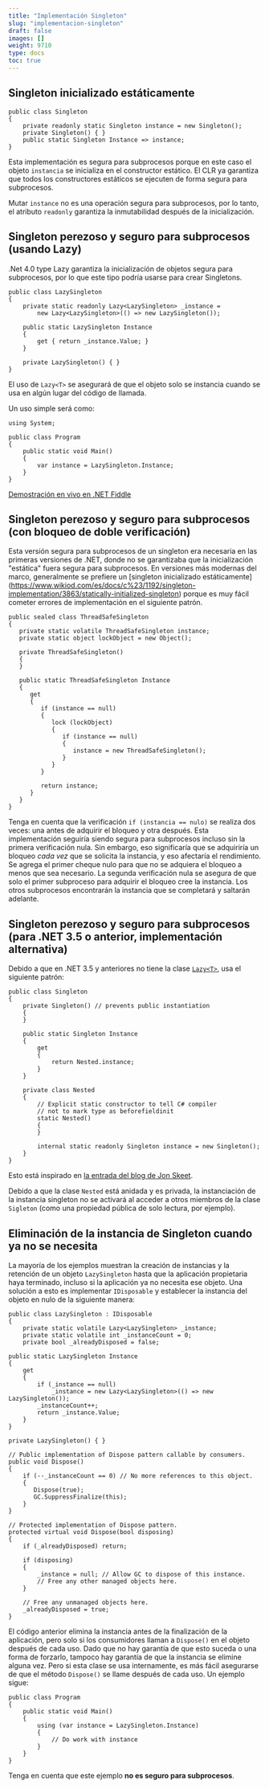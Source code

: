 ```yaml
---
title: "Implementación Singleton"
slug: "implementacion-singleton"
draft: false
images: []
weight: 9710
type: docs
toc: true
---
```


## Singleton inicializado estáticamente
    public class Singleton
    {
        private readonly static Singleton instance = new Singleton();
        private Singleton() { }
        public static Singleton Instance => instance;
    }

Esta implementación es segura para subprocesos porque en este caso el objeto `instancia` se inicializa en el constructor estático. El CLR ya garantiza que todos los constructores estáticos se ejecuten de forma segura para subprocesos.

Mutar `instance` no es una operación segura para subprocesos, por lo tanto, el atributo `readonly` garantiza la inmutabilidad después de la inicialización.

## Singleton perezoso y seguro para subprocesos (usando Lazy<T>)
.Net 4.0 type Lazy<T> garantiza la inicialización de objetos segura para subprocesos, por lo que este tipo podría usarse para crear Singletons.


    public class LazySingleton
    {
        private static readonly Lazy<LazySingleton> _instance =
            new Lazy<LazySingleton>(() => new LazySingleton());
     
        public static LazySingleton Instance
        {
            get { return _instance.Value; }
        }

        private LazySingleton() { }
    }

El uso de `Lazy<T>` se asegurará de que el objeto solo se instancia cuando se usa en algún lugar del código de llamada.

Un uso simple será como:

    using System;
                        
    public class Program
    {
        public static void Main()
        {
            var instance = LazySingleton.Instance;
        }
    }

[Demostración en vivo en .NET Fiddle][1]

[1]: https://dotnetfiddle.net/oHVpK3

## Singleton perezoso y seguro para subprocesos (con bloqueo de doble verificación)
Esta versión segura para subprocesos de un singleton era necesaria en las primeras versiones de .NET, donde no se garantizaba que la inicialización "estática" fuera segura para subprocesos. En versiones más modernas del marco, generalmente se prefiere un [singleton inicializado estáticamente] (https://www.wikiod.com/es/docs/c%23/1192/singleton-implementation/3863/statically-initialized-singleton) porque es muy fácil cometer errores de implementación en el siguiente patrón.

    public sealed class ThreadSafeSingleton
    {
       private static volatile ThreadSafeSingleton instance;
       private static object lockObject = new Object();
    
       private ThreadSafeSingleton()
       {
       }
    
       public static ThreadSafeSingleton Instance
       {
          get 
          {
             if (instance == null) 
             {
                lock (lockObject) 
                {
                   if (instance == null)
                   {
                      instance = new ThreadSafeSingleton();
                   }
                }
             }
    
             return instance;
          }
       }
    }

Tenga en cuenta que la verificación `if (instancia == nulo)` se realiza dos veces: una antes de adquirir el bloqueo y otra después. Esta implementación seguiría siendo segura para subprocesos incluso sin la primera verificación nula. Sin embargo, eso significaría que se adquiriría un bloqueo *cada vez* que se solicita la instancia, y eso afectaría el rendimiento. Se agrega el primer cheque nulo para que no se adquiera el bloqueo a menos que sea necesario. La segunda verificación nula se asegura de que solo el primer subproceso para adquirir el bloqueo cree la instancia. Los otros subprocesos encontrarán la instancia que se completará y saltarán adelante.

## Singleton perezoso y seguro para subprocesos (para .NET 3.5 o anterior, implementación alternativa)
Debido a que en .NET 3.5 y anteriores no tiene la clase [`Lazy<T>`][1], usa el siguiente patrón:

    public class Singleton
    {
        private Singleton() // prevents public instantiation
        {
        }
    
        public static Singleton Instance
        {
            get
            {
                return Nested.instance;
            }
        }
        
        private class Nested
        {
            // Explicit static constructor to tell C# compiler
            // not to mark type as beforefieldinit
            static Nested()
            {
            }
    
            internal static readonly Singleton instance = new Singleton();
        }
    }

Esto está inspirado en [la entrada del blog de Jon Skeet][2].

Debido a que la clase `Nested` está anidada y es privada, la instanciación de la instancia singleton no se activará al acceder a otros miembros de la clase `Sigleton` (como una propiedad pública de solo lectura, por ejemplo).


[1]: https://msdn.microsoft.com/en-us/library/dd642331(v=vs.110).aspx
[2]: http://www.yoda.arachsys.com/csharp/singleton.html

## Eliminación de la instancia de Singleton cuando ya no se necesita
La mayoría de los ejemplos muestran la creación de instancias y la retención de un objeto `LazySingleton` hasta que la aplicación propietaria haya terminado, incluso si la aplicación ya no necesita ese objeto. Una solución a esto es implementar `IDisposable` y establecer la instancia del objeto en nulo de la siguiente manera:

    public class LazySingleton : IDisposable
    {
        private static volatile Lazy<LazySingleton> _instance;
        private static volatile int _instanceCount = 0;
        private bool _alreadyDisposed = false;
 
    public static LazySingleton Instance
    {
        get
        {
            if (_instance == null)
                _instance = new Lazy<LazySingleton>(() => new LazySingleton());
            _instanceCount++;
            return _instance.Value;
        }
    }

    private LazySingleton() { }

    // Public implementation of Dispose pattern callable by consumers.
    public void Dispose()
    { 
        if (--_instanceCount == 0) // No more references to this object.
        {       
           Dispose(true);
           GC.SuppressFinalize(this);           
        }
    }
   
    // Protected implementation of Dispose pattern.
    protected virtual void Dispose(bool disposing)
    {
        if (_alreadyDisposed) return; 
      
        if (disposing) 
        {
            _instance = null; // Allow GC to dispose of this instance.
            // Free any other managed objects here.
        }
      
        // Free any unmanaged objects here.
        _alreadyDisposed = true;
    }

El código anterior elimina la instancia antes de la finalización de la aplicación, pero solo si los consumidores llaman a `Dispose()` en el objeto después de cada uso. Dado que no hay garantía de que esto suceda o una forma de forzarlo, tampoco hay garantía de que la instancia se elimine alguna vez. Pero si esta clase se usa internamente, es más fácil asegurarse de que el método `Dispose()` se llame después de cada uso. Un ejemplo sigue:

    public class Program
    {
        public static void Main()
        {
            using (var instance = LazySingleton.Instance)
            {
                // Do work with instance
            }
        }
    }

Tenga en cuenta que este ejemplo **no es seguro para subprocesos**.

